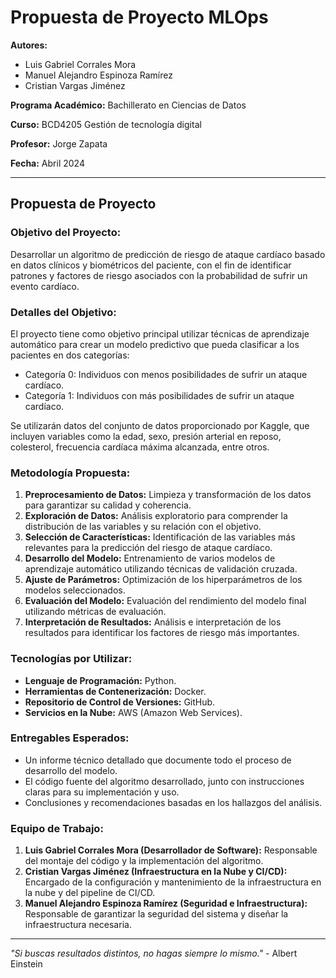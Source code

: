 # Propuesta de Proyecto MLOps

**Autores:**
- Luis Gabriel Corrales Mora
- Manuel Alejandro Espinoza Ramírez
- Cristian Vargas Jiménez

**Programa Académico:** Bachillerato en Ciencias de Datos

**Curso:** BCD4205 Gestión de tecnología digital

**Profesor:** Jorge Zapata

**Fecha:** Abril 2024

---

## Propuesta de Proyecto

### Objetivo del Proyecto:

Desarrollar un algoritmo de predicción de riesgo de ataque cardíaco basado en datos clínicos y biométricos del paciente, con el fin de identificar patrones y factores de riesgo asociados con la probabilidad de sufrir un evento cardíaco.

### Detalles del Objetivo:

El proyecto tiene como objetivo principal utilizar técnicas de aprendizaje automático para crear un modelo predictivo que pueda clasificar a los pacientes en dos categorías:

- Categoría 0: Individuos con menos posibilidades de sufrir un ataque cardíaco.
- Categoría 1: Individuos con más posibilidades de sufrir un ataque cardíaco.

Se utilizarán datos del conjunto de datos proporcionado por Kaggle, que incluyen variables como la edad, sexo, presión arterial en reposo, colesterol, frecuencia cardíaca máxima alcanzada, entre otros.

### Metodología Propuesta:

1. **Preprocesamiento de Datos:** Limpieza y transformación de los datos para garantizar su calidad y coherencia.
2. **Exploración de Datos:** Análisis exploratorio para comprender la distribución de las variables y su relación con el objetivo.
3. **Selección de Características:** Identificación de las variables más relevantes para la predicción del riesgo de ataque cardíaco.
4. **Desarrollo del Modelo:** Entrenamiento de varios modelos de aprendizaje automático utilizando técnicas de validación cruzada.
5. **Ajuste de Parámetros:** Optimización de los hiperparámetros de los modelos seleccionados.
6. **Evaluación del Modelo:** Evaluación del rendimiento del modelo final utilizando métricas de evaluación.
7. **Interpretación de Resultados:** Análisis e interpretación de los resultados para identificar los factores de riesgo más importantes.

### Tecnologías por Utilizar:

- **Lenguaje de Programación:** Python.
- **Herramientas de Contenerización:** Docker.
- **Repositorio de Control de Versiones:** GitHub.
- **Servicios en la Nube:** AWS (Amazon Web Services).

### Entregables Esperados:

- Un informe técnico detallado que documente todo el proceso de desarrollo del modelo.
- El código fuente del algoritmo desarrollado, junto con instrucciones claras para su implementación y uso.
- Conclusiones y recomendaciones basadas en los hallazgos del análisis.

### Equipo de Trabajo:

1. **Luis Gabriel Corrales Mora (Desarrollador de Software):** Responsable del montaje del código y la implementación del algoritmo.
2. **Cristian Vargas Jiménez (Infraestructura en la Nube y CI/CD):** Encargado de la configuración y mantenimiento de la infraestructura en la nube y del pipeline de CI/CD.
3. **Manuel Alejandro Espinoza Ramírez (Seguridad e Infraestructura):** Responsable de garantizar la seguridad del sistema y diseñar la infraestructura necesaria.

---

*"Si buscas resultados distintos, no hagas siempre lo mismo."* - Albert Einstein
